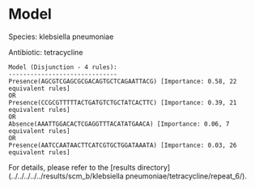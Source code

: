 
# Model

Species: klebsiella pneumoniae

Antibiotic: tetracycline

```
Model (Disjunction - 4 rules):
------------------------------
Presence(AGCGTCGAGCGCGACAGTGCTCAGAATTACG) [Importance: 0.58, 22 equivalent rules]
OR
Presence(CCGCGTTTTTACTGATGTCTGCTATCACTTC) [Importance: 0.39, 21 equivalent rules]
OR
Absence(AAATTGGACACTCGAGGTTTACATATGAACA) [Importance: 0.06, 7 equivalent rules]
OR
Presence(AATCCAATAACTTCATCGTGCTGGATAAATA) [Importance: 0.03, 26 equivalent rules]

```

For details, please refer to the [results directory](../../../../../results/scm_b/klebsiella pneumoniae/tetracycline/repeat_6/).

